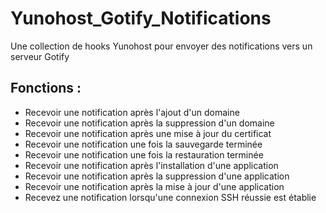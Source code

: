 # Yunohost_Gotify_Notifications
Une collection de hooks Yunohost pour envoyer des notifications vers un serveur Gotify

## Fonctions :
* Recevoir une notification après l'ajout d'un domaine
* Recevoir une notification après la suppression d'un domaine
* Recevoir une notification après une mise à jour du certificat
* Recevoir une notification une fois la sauvegarde terminée
* Recevoir une notification une fois la restauration terminée
* Recevoir une notification après l'installation d'une application
* Recevoir une notification après la suppression d'une application
* Recevoir une notification après la mise à jour d'une application
* Recevez une notification lorsqu'une connexion SSH réussie est établie
